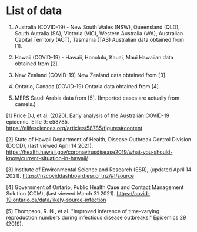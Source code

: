 # List of data
1. Australia (COVID-19) - New South Wales (NSW), Queensland (QLD), South Autralia (SA), Victoria (VIC), Western Australia (WA), Australian Capital Territory (ACT), Tasmania (TAS)
Australian data obtained from [1].

2. Hawaii (COVID-19) - Hawaii, Honolulu, Kauai, Maui
Hawaiian data obtained from [2].

3. New Zealand (COVID-19)
New Zealand data obtained from [3].

4. Ontario, Canada (COVID-19)
Ontaria data obtained from [4].

5. MERS
Saudi Arabia data from [5]. (Imported cases are actually from camels.)

[1] Price DJ, et al. (2020). Early analysis of the Australian COVID-19 epidemic. Elife 9: e58785.
    https://elifesciences.org/articles/58785/figures#content

[2] State of Hawaii Department of Health, Disease Outbreak Control Division (DOCD), (last viewed April 14 2021).
    https://health.hawaii.gov/coronavirusdisease2019/what-you-should-know/current-situation-in-hawaii/

[3] Institute of Environmental Science and Research (ESR), (updated April 14 2021).
    https://nzcoviddashboard.esr.cri.nz/#!/source

[4] Government of Ontario, Public Health Case and Contact Management Solution (CCM), (last viewed March 31 2021).
    https://covid-19.ontario.ca/data/likely-source-infection

[5] Thompson, R. N., et al. "Improved inference of time-varying reproduction
numbers during infectious disease outbreaks." Epidemics 29 (2019).
